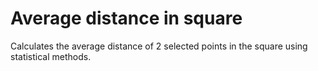 # Average distance in square
 Calculates the average distance of 2 selected points in the square using statistical methods.
